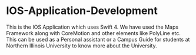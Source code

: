 # IOS-Application-Development
This is the IOS Application which uses Swift 4.
We have used the Maps Framework along with CoreMotion and other elements like PolyLine etc.
This can be used as a Personal assistant or a Campus Guide for students at Northern Illinois University to know more about the University.
